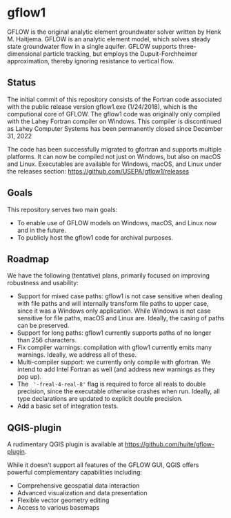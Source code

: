# gflow1
GFLOW is the original analytic element groundwater solver written by Henk M.
Haitjema. GFLOW is an analytic element model, which solves steady state
groundwater flow in a single aquifer. GFLOW supports three-dimensional particle
tracking, but employs the Dupuit-Forchheimer approximation, thereby ignoring
resistance to vertical flow.

## Status
The initial commit of this repository consists of the Fortran code associated
with the public release version gflow1.exe (1/24/2018), which is the
computional core of GFLOW. The gflow1 code was originally only compiled with
the Lahey Fortran compiler on Windows. This compiler is discontinued as Lahey
Computer Systems has been permanently closed since December 31, 2022

The code has been successfully migrated to gfortran and supports multiple
platforms. It can now be compiled not just on Windows, but also on macOS and
Linux. Executables are available for Windows, macOS, and Linux under the
releases section: https://github.com/USEPA/gflow1/releases

## Goals
This repository serves two main goals:

- To enable use of GFLOW models on Windows, macOS, and Linux now and in the
future.
- To publicly host the gflow1 code for archival purposes.

## Roadmap
We have the following (tentative) plans, primarily focused on improving
robustness and usability:

- Support for mixed case paths: gflow1 is not case sensitive when dealing with
file paths and will internally transform file paths to upper case, since it was
a Windows only application. While Windows is not case sensitive for file paths,
macOS and Linux are. Ideally, the casing of paths can be preserved.
- Support for long paths: gflow1 currently supports paths of no longer than 256
characters.
- Fix compiler warnings: compilation with gflow1 currently emits many warnings.
Ideally, we address all of these.
- Multi-compiler support: we currently only compile with gfortran. We intend to
add Intel Fortran as well (and address new warnings as they pop up).
- The ` '-freal-4-real-8'` flag is required to force all reals to double
precision, since the executable otherwise crashes when run. Ideally, all type
declarations are updated to explicit double precision.
- Add a basic set of integration tests.

## QGIS-plugin
A rudimentary QGIS plugin is available at
https://github.com/huite/gflow-plugin.

While it doesn't support all features of the GFLOW GUI, QGIS offers powerful
complementary capabilities including:

- Comprehensive geospatial data interaction
- Advanced visualization and data presentation
- Flexible vector geometry editing
- Access to various basemaps
